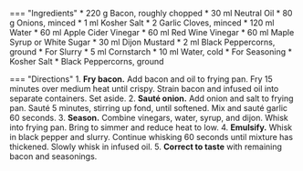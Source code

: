 === "Ingredients"
    * 220 g Bacon, roughly chopped
    * 30 ml Neutral Oil
    * 80 g Onions, minced
    * 1 ml Kosher Salt
    * 2 Garlic Cloves, minced
    * 120 ml Water
    * 60 ml Apple Cider Vinegar
    * 60 ml Red Wine Vinegar
    * 60 ml Maple Syrup or White Sugar
    * 30 ml Dijon Mustard
    * 2 ml Black Peppercorns, ground
    * For Slurry
        * 5 ml Cornstarch
        * 10 ml Water, cold
    * For Seasoning
        * Kosher Salt
        * Black Peppercorns, ground

=== "Directions"
    1. **Fry bacon.** Add bacon and oil to frying pan. Fry 15 minutes over medium heat until crispy. Strain bacon and infused oil into separate containers. Set aside.
    2. **Sauté onion.** Add onion and salt to frying pan. Sauté 5 minutes, stirring up fond, until softened. Mix and sauté garlic 60 seconds.
    3. **Season.** Combine vinegars, water, syrup, and dijon. Whisk into frying pan. Bring to simmer and reduce heat to low.
    4. **Emulsify.** Whisk in black pepper and slurry. Continue whisking 60 seconds until mixture has thickened. Slowly whisk in infused oil.
    5. **Correct to taste** with remaining bacon and seasonings.

[^1]:
    Mitzewich, John. ["New Year’s Day Spinach Salad with Hot Bacon Dressing – Good Luck with That!"](https://foodwishes.blogspot.com/2011/12/new-years-day-spinach-salad-with-hot.html) 29 December 2011. Accessed January 2021.
